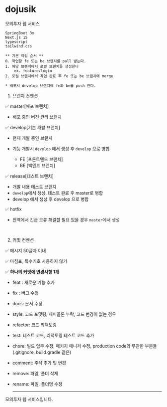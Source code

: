 # dojusik
모의투자 웹 서비스 
```
SpringBoot 3x
Next.js 15
typescript
tailwind.css  
```
```
** 기본 작업 순서 **
0. 작업할 fe 또는 be 브랜치를 pull 받는다. 
1. 해당 브랜치에서 로컬 브랜치를 생성한다
    ex. feature/login 
2. 로컬 브랜치에서 작업 완료 후 fe 또는 be 브랜치에 merge 

* 배포시 develop 브랜치에 fe와 be를 push 한다. 
```

1. 브랜치 컨벤션

:white_check_mark: master[배포 브랜치] 
- 배포 중인 버전 관리 브랜치

:white_check_mark: develop[기본 개발 브랜치] 
- 현재 개발 중인 브랜치 
- 기능 개발시 ```develop``` 에서 생성 후 ```develop``` 으로 병합 

    - FE [프론트엔드 브랜치]
    - BE [백엔드 브랜치]

:white_check_mark: release[테스트 브랜치]
- 개발 내용 테스트 브랜치 
- ```develop```에서 생성, 테스트 완료 후 master로 병합
- develop 에서 생성 후 develop 으로 병합 

:white_check_mark: hotfix
- 전역에서 긴급 오류 해결할 필요 있을 경우 ```master```에서 생성  

<br>



2. 커밋 컨벤션

:white_check_mark: 메시지 50글자 이내

:white_check_mark: 마침표, 특수기호 사용하지 않기

:white_check_mark: **하나의 커밋에 변경사항 1개**
    
- feat : 새로운 기능 추가
- fix : 버그 수정
- docs: 문서 수정
- style: 코드 포맷팅, 세미콜론 누락, 코드 변경이 없는 경우
- refactor: 코드 리팩토링
- test: 테스트 코드, 리팩토링 테스트 코드 추가
- chore: 빌드 업무 수정, 패키지 매니저 수정, production code와 무관한 부분들 (.gitignore, build.gradle 같은)
- comment: 주석 추가 및 변경
- remove: 파일, 폴더 삭제
- rename: 파일, 폴더명 수정

   -------
모의투자 웹 서비스입니다.
